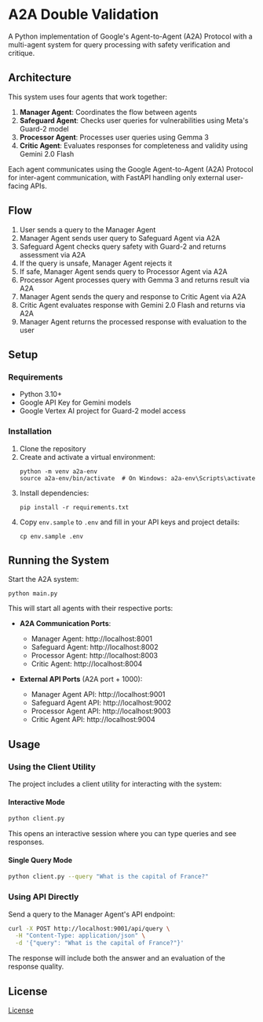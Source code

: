 # A2A Double Validation

A Python implementation of Google's Agent-to-Agent (A2A) Protocol with a multi-agent system for query processing with safety verification and critique.

## Architecture

This system uses four agents that work together:

1. **Manager Agent**: Coordinates the flow between agents
2. **Safeguard Agent**: Checks user queries for vulnerabilities using Meta's Guard-2 model
3. **Processor Agent**: Processes user queries using Gemma 3
4. **Critic Agent**: Evaluates responses for completeness and validity using Gemini 2.0 Flash

Each agent communicates using the Google Agent-to-Agent (A2A) Protocol for inter-agent communication, with FastAPI handling only external user-facing APIs.

## Flow

1. User sends a query to the Manager Agent
2. Manager Agent sends user query to Safeguard Agent via A2A
3. Safeguard Agent checks query safety with Guard-2 and returns assessment via A2A
4. If the query is unsafe, Manager Agent rejects it
5. If safe, Manager Agent sends query to Processor Agent via A2A
6. Processor Agent processes query with Gemma 3 and returns result via A2A
7. Manager Agent sends the query and response to Critic Agent via A2A
8. Critic Agent evaluates response with Gemini 2.0 Flash and returns via A2A
9. Manager Agent returns the processed response with evaluation to the user

## Setup

### Requirements

- Python 3.10+
- Google API Key for Gemini models
- Google Vertex AI project for Guard-2 model access

### Installation

1. Clone the repository
2. Create and activate a virtual environment:
   ```
   python -m venv a2a-env
   source a2a-env/bin/activate  # On Windows: a2a-env\Scripts\activate
   ```
3. Install dependencies:
   ```
   pip install -r requirements.txt
   ```
4. Copy `env.sample` to `.env` and fill in your API keys and project details:
   ```
   cp env.sample .env
   ```

## Running the System

Start the A2A system:

```
python main.py
```

This will start all agents with their respective ports:

- **A2A Communication Ports**:
  - Manager Agent: http://localhost:8001
  - Safeguard Agent: http://localhost:8002
  - Processor Agent: http://localhost:8003
  - Critic Agent: http://localhost:8004

- **External API Ports** (A2A port + 1000):
  - Manager Agent API: http://localhost:9001
  - Safeguard Agent API: http://localhost:9002
  - Processor Agent API: http://localhost:9003
  - Critic Agent API: http://localhost:9004

## Usage

### Using the Client Utility

The project includes a client utility for interacting with the system:

#### Interactive Mode

```bash
python client.py
```

This opens an interactive session where you can type queries and see responses.

#### Single Query Mode

```bash
python client.py --query "What is the capital of France?"
```

### Using API Directly

Send a query to the Manager Agent's API endpoint:

```bash
curl -X POST http://localhost:9001/api/query \
  -H "Content-Type: application/json" \
  -d '{"query": "What is the capital of France?"}'
```

The response will include both the answer and an evaluation of the response quality.

## License

[License](LICENSE)